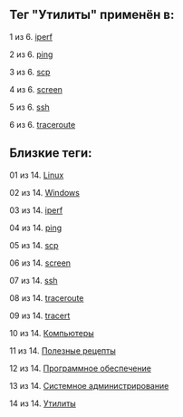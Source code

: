 ## Тег "Утилиты" применён в:

1 из 6. [iperf](../Компьютеры%20и%20софт/Утилиты/Iperf.md)

2 из 6. [ping](../Компьютеры%20и%20софт/Утилиты/Ping.md)

3 из 6. [scp](../Компьютеры%20и%20софт/Утилиты/SCP.md)

4 из 6. [screen](../Компьютеры%20и%20софт/Утилиты/Screen.md)

5 из 6. [ssh](../Компьютеры%20и%20софт/Утилиты/SSH.md)

6 из 6. [traceroute](../Компьютеры%20и%20софт/Утилиты/Traceroute.md)

## Близкие теги:

01 из 14. [Linux](./Linux.md)

02 из 14. [Windows](./Windows.md)

03 из 14. [iperf](./iperf.md)

04 из 14. [ping](./ping.md)

05 из 14. [scp](./scp.md)

06 из 14. [screen](./screen.md)

07 из 14. [ssh](./ssh.md)

08 из 14. [traceroute](./traceroute.md)

09 из 14. [tracert](./tracert.md)

10 из 14. [Компьютеры](./Компьютеры.md)

11 из 14. [Полезные рецепты](./Полезные%20рецепты.md)

12 из 14. [Программное обеспечение](./Программное%20обеспечение.md)

13 из 14. [Системное администрирование](./Системное%20администрирование.md)

14 из 14. [Утилиты](./Утилиты.md)

